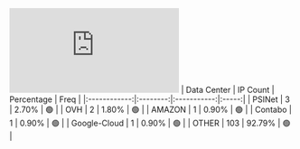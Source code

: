 ![Diagramm](https://github.com/obajay/StateSync-snapshots/blob/main/Projects/Dymension/1/README.md)
| Data Center | IP Count | Percentage | Freq |
|:------------:|:--------:|:-----------:|:-----:|
| PSINet | 3 | 2.70% | 🟢 |
| OVH | 2 | 1.80% | 🟢 |
| AMAZON | 1 | 0.90% | 🟢 |
| Contabo | 1 | 0.90% | 🟢 |
| Google-Cloud | 1 | 0.90% | 🟢 |
| OTHER | 103 | 92.79% | 🟢 |